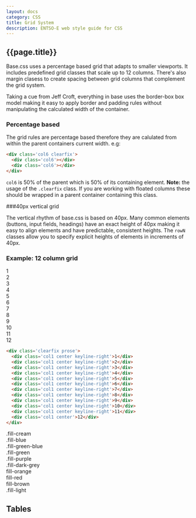 ```yaml
---
layout: docs
category: CSS
title: Grid System
description: ENTSO-E web style guide for CSS
---
```

## {{page.title}}

Base.css uses a percentage based grid that adapts to smaller viewports. It includes predefined grid classes that scale up to 12 columns. There's also margin clasess to create spacing between grid columns that complement the grid system.

Taking a cue from Jeff Croft, everything in base uses the border-box box model making it easy to apply border and padding rules without manipulating the calculated width of the container.

### Percentage based

The grid rules are percentage based therefore they are calulated from within the parent containers current width. e.g:

```html
<div class='col6 clearfix'>
  <div class='col6'></div>
  <div class='col6'></div>
</div>
```

`col6` is 50% of the parent which is 50% of its containing element. __Note:__ the usage of the `.clearfix` class. If you are working with floated columns these should be wrapped in a parent container containing this class.

###40px vertical grid

The vertical rhythm of base.css is based on 40px. Many common elements (buttons, input fields, headings) have an exact height of 40px making it easy to align elements and have predictable, consistent heights. The `rowN` classes allow you to specify explicit heights of elements in increments of 40px.

### Example: 12 column grid
<div class='clearfix prose'>
  <div class='col1 center keyline-right'>1</div>
  <div class='col1 center keyline-right'>2</div>
  <div class='col1 center keyline-right'>3</div>
  <div class='col1 center keyline-right'>4</div>
  <div class='col1 center keyline-right'>5</div>
  <div class='col1 center keyline-right'>6</div>
  <div class='col1 center keyline-right'>7</div>
  <div class='col1 center keyline-right'>8</div>
  <div class='col1 center keyline-right'>9</div>
  <div class='col1 center keyline-right'>10</div>
  <div class='col1 center keyline-right'>11</div>
  <div class='col1 center'>12</div>
</div>

```html
<div class='clearfix prose'>
  <div class='col1 center keyline-right'>1</div>
  <div class='col1 center keyline-right'>2</div>
  <div class='col1 center keyline-right'>3</div>
  <div class='col1 center keyline-right'>4</div>
  <div class='col1 center keyline-right'>5</div>
  <div class='col1 center keyline-right'>6</div>
  <div class='col1 center keyline-right'>7</div>
  <div class='col1 center keyline-right'>8</div>
  <div class='col1 center keyline-right'>9</div>
  <div class='col1 center keyline-right'>10</div>
  <div class='col1 center keyline-right'>11</div>
  <div class='col1 center'>12</div>
</div>
```

<div class="clearfix">
<div class="p2 fill-cream">
  .fill-cream
</div>
<div class="p2 fill-blue dark">
  .fill-blue
</div>
<div class="p2 fill-green-blue">
  .fill-green-blue
</div>
<div class="p2 fill-green">
  .fill-green
</div>
<div class="p2 fill-purple dark">
  .fill-purple
</div>
<div class="p2 fill-dark-grey dark">
.fill-dark-grey
</div>
<div class="p2 fill-orange dark">
fill-orange
</div>
<div class="p2 fill-red dark">
fill-red
</div>
<div class="p2 fill-brown dark">
fill-brown
</div>
<div class="p2 fill-light">
.fill-light
</div>
</div>



<div class="p8y">
  <h2>Tables</h2>
  
</div>